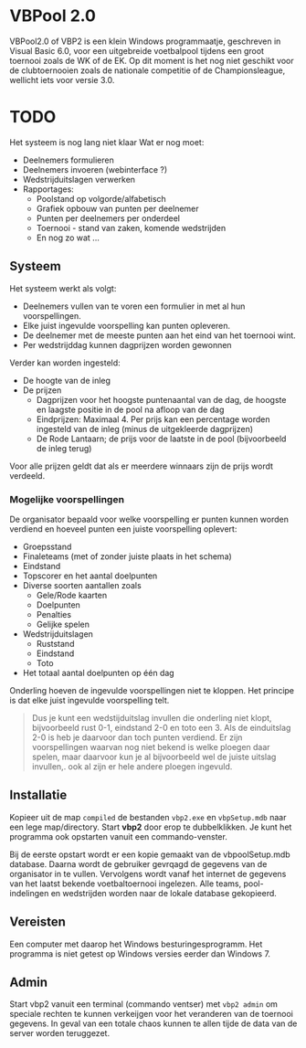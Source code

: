 # VBPool 2.0
VBPool2.0 of VBP2 is een klein Windows programmaatje, geschreven in Visual Basic 6.0, voor een uitgebreide voetbalpool tijdens een groot toernooi zoals de WK of de EK.
Op dit moment is het nog niet geschikt voor de clubtoernooien zoals de nationale competitie of de Championsleague, wellicht iets voor versie 3.0.

# TODO
Het systeem is nog lang niet klaar
Wat er nog moet:
- Deelnemers formulieren
- Deelnemers invoeren (webinterface ?)
- Wedstrijduitslagen verwerken
- Rapportages:
  * Poolstand op volgorde/alfabetisch
  * Grafiek opbouw van punten per deelnemer
  * Punten per deelnemers per onderdeel
  * Toernooi - stand van zaken, komende wedstrijden
  * En nog zo wat ...
  
## Systeem
Het systeem werkt als volgt:

- Deelnemers vullen van te voren een formulier in met al hun voorspellingen. 
- Elke juist ingevulde voorspelling kan punten opleveren.
- De deelnemer met de meeste punten aan het eind van het toernooi wint.
- Per wedstrijddag kunnen dagprijzen worden gewonnen

Verder kan worden ingesteld:
- De hoogte van de inleg
- De prijzen
  * Dagprijzen voor het hoogste puntenaantal van de dag, de hoogste en laagste positie in de pool na afloop van de dag
  * Eindprijzen: Maximaal 4. Per prijs kan een percentage worden ingesteld van de inleg (minus de uitgekleerde dagprijzen) 
  * De Rode Lantaarn; de prijs voor de laatste in de pool (bijvoorbeeld de inleg terug)

Voor alle prijzen geldt dat als er meerdere winnaars zijn de prijs wordt verdeeld.

### Mogelijke voorspellingen
De organisator bepaald voor welke voorspelling er punten kunnen worden verdiend en hoeveel punten een juiste voorspelling oplevert:
- Groepsstand
- Finaleteams (met of zonder juiste plaats in het schema)
- Eindstand
- Topscorer en het aantal doelpunten
- Diverse soorten aantallen zoals 
  * Gele/Rode kaarten
  * Doelpunten
  * Penalties
  * Gelijke spelen
- Wedstrijduitslagen
  * Ruststand
  * Eindstand
  * Toto
- Het totaal aantal doelpunten op één dag

Onderling hoeven de ingevulde voorspellingen niet te kloppen.
Het principe is dat elke juist ingevulde voorspelling telt. 
> Dus je kunt een wedstijduitslag invullen die onderling niet klopt, bijvoorbeeld rust 0-1, eindstand 2-0 en toto een 3. Als de einduitslag 2-0 is heb je daarvoor dan toch punten verdiend.
Er zijn voorspellingen waarvan nog niet bekend is welke ploegen daar spelen, maar daarvoor kun je al bijvoorbeeld wel de juiste uitslag invullen,. ook al zijn er hele andere ploegen ingevuld.

## Installatie
Kopieer uit de map `compiled` de bestanden `vbp2.exe` en `vbpSetup.mdb` naar een lege map/directory.
Start **vbp2** door erop te dubbelklikken.
Je kunt het programma ook opstarten vanuit een commando-venster.

Bij de eerste opstart wordt er een kopie gemaakt van de vbpoolSetup.mdb database. Daarna wordt de gebruiker gevrqagd de gegevens van de organisator in te vullen. 
Vervolgens wordt vanaf het internet de gegevens van het laatst bekende voetbaltoernooi ingelezen. Alle teams, pool-indelingen en wedstrijden worden naar de lokale database gekopieerd.

## Vereisten
Een computer met daarop het Windows besturingesprogramm. Het programma is niet getest op Windows versies eerder dan Windows 7.

## Admin
Start vbp2 vanuit een terminal (commando ventser) met `vbp2 admin` om speciale rechten te kunnen verkeijgen voor het veranderen van de toernooi gegevens.
In geval van een totale chaos kunnen te allen tijde de data van de server worden teruggezet.

